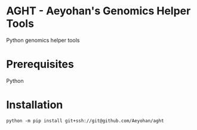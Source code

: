 # AGHT - Aeyohan's Genomics Helper Tools
Python genomics helper tools

# Prerequisites
Python

# Installation

`python -m pip install git+ssh://git@github.com/Aeyohan/aght`
